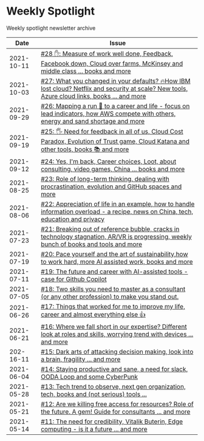# Weekly Spotlight
Weekly spotlight newsletter archive



| Date       | Issue                                                        |
| ---------- | ------------------------------------------------------------ |
| 2021-10-11 | [#28 ✋: Measure of work well done, Feedback, Facebook down, Cloud over farms, McKinsey and middle class ... books and more](https://github.com/tonyszko/newsletter/blob/main/issues/Weekly-spotlight-28.md) |
| 2021-10-03 | [#27: What you changed in your defaults? 🔥How IBM lost cloud? Netflix and security at scale? New tools, Azure cloud links, books ... and more](https://github.com/tonyszko/newsletter/blob/main/issues/Weekly-spotlight-27.md) |
| 2021-09-29 | [#26: Mapping a run 🏃 to a career and life - focus on lead indicators, how AWS compete with others, energy and sand shortage and more ](https://github.com/tonyszko/newsletter/blob/main/issues/Weekly-spotlight-26.md) |
| 2021-09-19 | [#25: 🖐️ Need for feedback in all of us, Cloud Cost Paradox, Evolution of Trust game, Cloud Katana and other tools, books 📚 and more  ](https://github.com/tonyszko/newsletter/blob/main/issues/Weekly-spotlight-25.md) |
| 2021-09-12 | [#24: Yes, I'm back, Career choices, Loot, about consulting, video games, China ... books and more](https://github.com/tonyszko/newsletter/blob/main/issues/Weekly-spotlight-24.md) |
| 2021-08-25 | [#23: Role of long-term thinking, dealing with procrastination, evolution and GitHub spaces and more ](https://github.com/tonyszko/newsletter/blob/main/issues/Weekly-spotlight-23.md) |
| 2021-08-06 | [#22: Appreciation of life in an example, how to handle  information overload - a recipe, news on China, tech, education and  privacy](https://github.com/tonyszko/newsletter/blob/main/issues/Weekly-spotlight-22.md) |
| 2021-07-23 | [#21: Breaking out of  reference bubble, cracks in technology stagnation, AR/VR is progressing, weekly bunch of books and tools and more](https://github.com/tonyszko/newsletter/blob/main/issues/Weekly-spotlight-21.md) |
| 2021-07-19 | [#20: Pace yourself and the art of  sustainability,how to work hard, more AI assisted work, books and more](https://github.com/tonyszko/newsletter/blob/main/issues/Weekly-spotlight-20.md) |
| 2021-07-11 | [#19: The future and career with AI-assisted tools - case for Github Copilot](https://github.com/tonyszko/newsletter/blob/main/issues/Weekly-spotlight-19.md) |
| 2021-07-05 | [#18: Two skills you need to master as a consultant (or any other profession) to make you stand out.](https://github.com/tonyszko/newsletter/blob/main/issues/Weekly-spotlight-18.md) |
| 2021-06-26 | [#17: Things that worked for me to improve my life, career and almost everything else 👍](https://github.com/tonyszko/newsletter/blob/main/issues/Weekly-spotlight-17.md) |
| 2021-06-21 | [#16: Where we fall short in our expertise? Different look at roles and skills, worrying trend with devices  ... and more](https://github.com/tonyszko/newsletter/blob/main/issues/Weekly-spotlight-16.md) |
| 202-16-11  | [#15: Dark arts of attacking decision making, look into a brain, fragility ... and more](https://github.com/tonyszko/newsletter/blob/main/issues/Weekly-spotlight-15.md) |
| 2021-06-04 | [#14: Staying productive and sane, a need for slack, OODA Loop and some CyberPunk](https://github.com/tonyszko/newsletter/blob/main/issues/Weekly-spotlight-14.md) |
| 2021-05-28 | [#13: Tech trend to observe, next gen organization, tech, books and (not serious) tools ...](https://github.com/tonyszko/newsletter/blob/main/issues/Weekly-spotlight-13.md) |
| 2021-05-21 | [#12: Are we killing free access for resources? Role of the future. A gem! Guide for consultants ... and more](https://github.com/tonyszko/newsletter/blob/main/issues/Weekly-spotlight-12.md) |
| 2021-05-14 | [#11: The need for credibility, Vitalik Buterin, Edge computing - is it a future ... and more](https://github.com/tonyszko/newsletter/blob/main/issues/Weekly-spotlight-11.md) |

